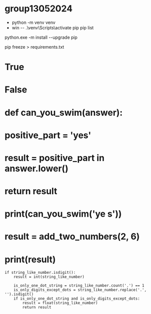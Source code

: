 # group13052024

- python -m venv venv
- win -- .\venv\Scripts\activate 
pip 
pip list 



python.exe -m install --upgrade pip




pip freeze > requirements.txt
#
# True
# False
# def can_you_swim(answer):
#    positive_part = 'yes'
#    result = positive_part in answer.lower()
#    return result
#
#
# print(can_you_swim('ye s'))
#
#
# result = add_two_numbers(2, 6)
# 
# print(result)








    if string_like_number.isdigit():
        result = int(string_like_number)
        
        is_only_one_dot_string = string_like_number.count('.') == 1
        is_only_digits_except_dots = string_like_number.replace('.', '').isdigit()
        if is_only_one_dot_string and is_only_digits_except_dots:
            result = float(string_like_number)
            return result